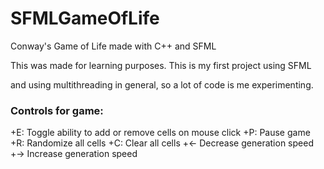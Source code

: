 # SFMLGameOfLife
Conway's Game of Life made with C++ and SFML

This was made for learning purposes. This is my first project using SFML

and using multithreading in general, so a lot of code is me experimenting.

### Controls for game:
+E: Toggle ability to add or remove cells on mouse click
+P: Pause game
+R: Randomize all cells
+C: Clear all cells
+<- Decrease generation speed
+-> Increase generation speed
